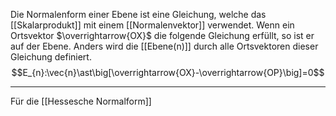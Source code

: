 Die Normalenform einer Ebene ist eine Gleichung, welche das [[Skalarprodukt]] mit einem [[Normalenvektor]] verwendet.
Wenn ein Ortsvektor $\overrightarrow{OX}$ die folgende Gleichung erfüllt, so ist er auf der Ebene. Anders wird die [[Ebene(n)]] durch alle Ortsvektoren dieser Gleichung definiert.
$$E_{n}:\vec{n}\ast\big[\overrightarrow{OX}-\overrightarrow{OP}\big]=0$$

---
Für die [[Hessesche Normalform]] 